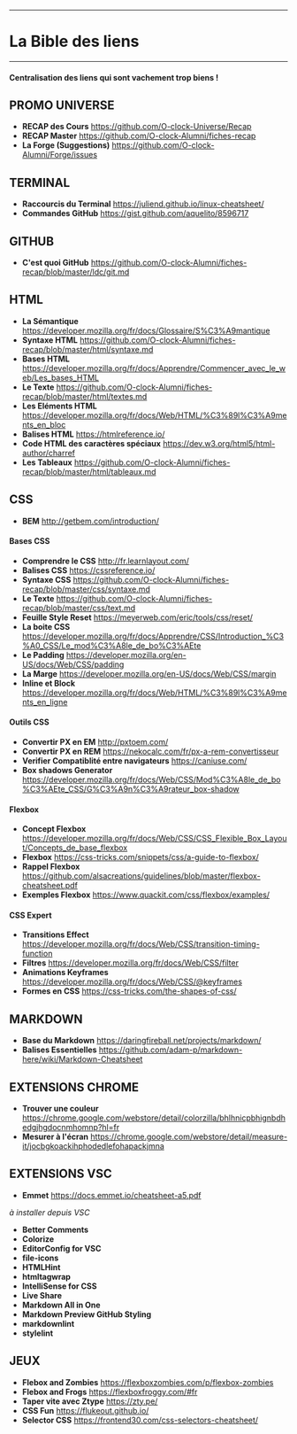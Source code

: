 ***
# La Bible des liens
***

#### Centralisation des liens qui sont vachement trop biens !

PROMO UNIVERSE
--------
* __RECAP des Cours__ https://github.com/O-clock-Universe/Recap
* __RECAP Master__ https://github.com/O-clock-Alumni/fiches-recap
* __La Forge (Suggestions)__ https://github.com/O-clock-Alumni/Forge/issues

TERMINAL
------
* __Raccourcis du Terminal__ https://juliend.github.io/linux-cheatsheet/
*  __Commandes GitHub__ https://gist.github.com/aquelito/8596717


GITHUB
------
* __C'est quoi GitHub__ https://github.com/O-clock-Alumni/fiches-recap/blob/master/ldc/git.md


HTML
----
* __La Sémantique__ https://developer.mozilla.org/fr/docs/Glossaire/S%C3%A9mantique
* __Syntaxe HTML__ https://github.com/O-clock-Alumni/fiches-recap/blob/master/html/syntaxe.md
* __Bases HTML__ https://developer.mozilla.org/fr/docs/Apprendre/Commencer_avec_le_web/Les_bases_HTML
* __Le Texte__ https://github.com/O-clock-Alumni/fiches-recap/blob/master/html/textes.md
* __Les Eléments HTML__ https://developer.mozilla.org/fr/docs/Web/HTML/%C3%89l%C3%A9ments_en_bloc
* __Balises HTML__ https://htmlreference.io/
* __Code HTML des caractères spéciaux__ https://dev.w3.org/html5/html-author/charref
* __Les Tableaux__ https://github.com/O-clock-Alumni/fiches-recap/blob/master/html/tableaux.md



CSS
---

* __BEM__ http://getbem.com/introduction/

#### Bases CSS
* __Comprendre le CSS__ http://fr.learnlayout.com/
* __Balises CSS__ https://cssreference.io/
* __Syntaxe CSS__ https://github.com/O-clock-Alumni/fiches-recap/blob/master/css/syntaxe.md
* __Le Texte__ https://github.com/O-clock-Alumni/fiches-recap/blob/master/css/text.md
* __Feuille Style Reset__ https://meyerweb.com/eric/tools/css/reset/
* __La boite CSS__ https://developer.mozilla.org/fr/docs/Apprendre/CSS/Introduction_%C3%A0_CSS/Le_mod%C3%A8le_de_bo%C3%AEte
* __Le Padding__ https://developer.mozilla.org/en-US/docs/Web/CSS/padding
* __La Marge__ https://developer.mozilla.org/en-US/docs/Web/CSS/margin
* __Inline et Block__ https://developer.mozilla.org/fr/docs/Web/HTML/%C3%89l%C3%A9ments_en_ligne

#### Outils CSS
* __Convertir PX en EM__ http://pxtoem.com/
* __Convertir PX en REM__ https://nekocalc.com/fr/px-a-rem-convertisseur
* __Verifier Compatiblité entre navigateurs__ https://caniuse.com/
* __Box shadows Generator__ https://developer.mozilla.org/fr/docs/Web/CSS/Mod%C3%A8le_de_bo%C3%AEte_CSS/G%C3%A9n%C3%A9rateur_box-shadow



#### Flexbox
* __Concept Flexbox__ https://developer.mozilla.org/fr/docs/Web/CSS/CSS_Flexible_Box_Layout/Concepts_de_base_flexbox
* __Flexbox__ https://css-tricks.com/snippets/css/a-guide-to-flexbox/
* __Rappel Flexbox__ https://github.com/alsacreations/guidelines/blob/master/flexbox-cheatsheet.pdf
* __Exemples Flexbox__ https://www.quackit.com/css/flexbox/examples/

#### CSS Expert
* __Transitions Effect__ https://developer.mozilla.org/fr/docs/Web/CSS/transition-timing-function
* __Filtres__ https://developer.mozilla.org/fr/docs/Web/CSS/filter
* __Animations Keyframes__ https://developer.mozilla.org/fr/docs/Web/CSS/@keyframes
* __Formes en CSS__ https://css-tricks.com/the-shapes-of-css/

MARKDOWN
--------
* __Base du Markdown__ https://daringfireball.net/projects/markdown/
* __Balises Essentielles__ https://github.com/adam-p/markdown-here/wiki/Markdown-Cheatsheet

EXTENSIONS CHROME
---
* __Trouver une couleur__ https://chrome.google.com/webstore/detail/colorzilla/bhlhnicpbhignbdhedgjhgdocnmhomnp?hl=fr
* __Mesurer à l'écran__ https://chrome.google.com/webstore/detail/measure-it/jocbgkoackihphodedlefohapackjmna

EXTENSIONS VSC
--------
* __Emmet__ https://docs.emmet.io/cheatsheet-a5.pdf

*à installer depuis VSC*
* __Better Comments__
* __Colorize__
* __EditorConfig for VSC__
* __file-icons__
* __HTMLHint__
* __htmltagwrap__
* __IntelliSense for CSS__
* __Live Share__
* __Markdown All in One__
* __Markdown Preview GitHub Styling__
* __markdownlint__
* __stylelint__


JEUX
-------
* __Flebox and Zombies__ https://flexboxzombies.com/p/flexbox-zombies
* __Flebox and Frogs__ https://flexboxfroggy.com/#fr
* __Taper vite avec Ztype__ https://zty.pe/
* __CSS Fun__ https://flukeout.github.io/
* __Selector CSS__ https://frontend30.com/css-selectors-cheatsheet/
